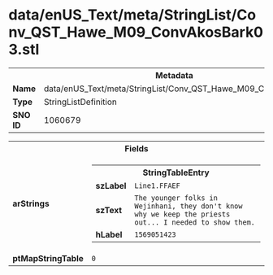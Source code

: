 <h1>data/enUS_Text/meta/StringList/Conv_QST_Hawe_M09_ConvAkosBark03.stl</h1><table><tr><th colspan="100%">Metadata</th></tr><tr><td><b>Name</b></td><td>data/enUS_Text/meta/StringList/Conv_QST_Hawe_M09_ConvAkosBark03.stl</td></tr><tr><td><b>Type</b></td><td>StringListDefinition</td></tr><tr><td><b>SNO ID</b></td><td>1060679</td></tr></table>

<table><tr><th colspan="100%">Fields</th></tr><tr><td><b>arStrings</b></td><td><table><tr><th colspan="100%">StringTableEntry</th></tr><tr><td><b>szLabel</b></td><td><code>Line1.FFAEF</code></td></tr><tr><td><b>szText</b></td><td><code>The younger folks in Wejinhani, they don't know why we keep the priests out... I needed to show them.</code></td></tr><tr><td><b>hLabel</b></td><td><code>1569051423</code></td></tr></table>


</td></tr><tr><td><b>ptMapStringTable</b></td><td><code>0</code></td></tr></table>

